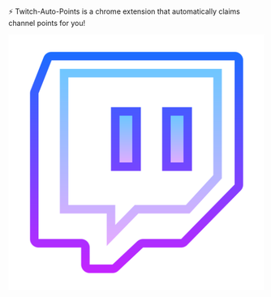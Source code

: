 ⚡ Twitch-Auto-Points is a chrome extension that automatically claims channel points for you!

![image](https://github.com/Brattlof/Twitch-Auto-Points/blob/master/icon.png)
